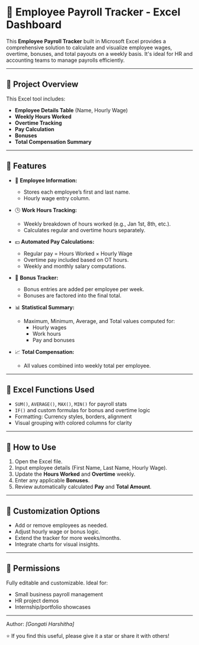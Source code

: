 # 💼 Employee Payroll Tracker - Excel Dashboard

This **Employee Payroll Tracker** built in Microsoft Excel provides a comprehensive solution to calculate and visualize employee wages, overtime, bonuses, and total payouts on a weekly basis. It's ideal for HR and accounting teams to manage payrolls efficiently.

---

## 🧾 Project Overview

This Excel tool includes:
- **Employee Details Table** (Name, Hourly Wage)
- **Weekly Hours Worked**
- **Overtime Tracking**
- **Pay Calculation**
- **Bonuses**
- **Total Compensation Summary**

---

## 📌 Features

- 👤 **Employee Information:**
  - Stores each employee’s first and last name.
  - Hourly wage entry column.

- 🕒 **Work Hours Tracking:**
  - Weekly breakdown of hours worked (e.g., Jan 1st, 8th, etc.).
  - Calculates regular and overtime hours separately.

- 💵 **Automated Pay Calculations:**
  - Regular pay = Hours Worked × Hourly Wage
  - Overtime pay included based on OT hours.
  - Weekly and monthly salary computations.

- 🎁 **Bonus Tracker:**
  - Bonus entries are added per employee per week.
  - Bonuses are factored into the final total.

- 📊 **Statistical Summary:**
  - Maximum, Minimum, Average, and Total values computed for:
    - Hourly wages
    - Work hours
    - Pay and bonuses

- 📈 **Total Compensation:**
  - All values combined into weekly total per employee.

---

## 🧮 Excel Functions Used

- `SUM()`, `AVERAGE()`, `MAX()`, `MIN()` for payroll stats
- `IF()` and custom formulas for bonus and overtime logic
- Formatting: Currency styles, borders, alignment
- Visual grouping with colored columns for clarity

---

## 🚀 How to Use

1. Open the Excel file.
2. Input employee details (First Name, Last Name, Hourly Wage).
3. Update the **Hours Worked** and **Overtime** weekly.
4. Enter any applicable **Bonuses**.
5. Review automatically calculated **Pay** and **Total Amount**.

---

## 📌 Customization Options

- Add or remove employees as needed.
- Adjust hourly wage or bonus logic.
- Extend the tracker for more weeks/months.
- Integrate charts for visual insights.

---

## 🔐 Permissions

Fully editable and customizable. Ideal for:
- Small business payroll management
- HR project demos
- Internship/portfolio showcases

---



Author: *[Gongati Harshitha]*  



⭐ If you find this useful, please give it a star or share it with others!
